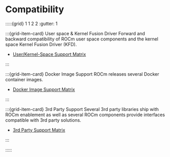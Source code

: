 # Compatibility

:::::{grid} 1 1 2 2
:gutter: 1

:::{grid-item-card} User space & Kernel Fusion Driver
Forward and backward compatibility of ROCm user space components and the
kernel space Kernel Fusion Driver (KFD).

- [User/Kernel-Space Support Matrix](./user_kernel_space_compat_matrix.md)

:::

:::{grid-item-card} Docker Image Support
ROCm releases several Docker container images.

- [Docker Image Support Matrix](./docker_image_support_matrix.md)

:::

:::{grid-item-card} 3rd Party Support
Several 3rd party libraries ship with ROCm enablement as well as several ROCm
components provide interfaces compatible with 3rd party solutions.

- [3rd Party Support Matrix](./3rd_party_support_matrix.md)

:::

:::::
